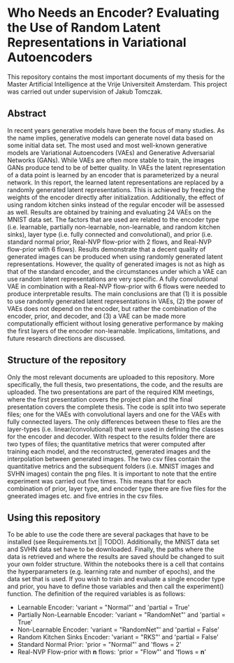 # Who Needs an Encoder? Evaluating the Use of Random Latent Representations in Variational Autoencoders

This repository contains the most important documents of my thesis for the Master Artificial Intelligence at the Vrije Universiteit Amsterdam. This project was carried out under supervision of Jakub Tomczak.

## Abstract
In recent years generative models have been the focus of many studies. As the name implies, generative models can generate novel data based on some initial data set. The most used and most well-known generative models are Variational Autoencoders (VAEs) and Generative Adversarial Networks (GANs). While VAEs are often more stable to train, the images GANs produce tend to be of better quality. In VAEs the latent representation of a data point is learned by an encoder that is parameterized by a neural network. In this report, the learned latent representations are replaced by a randomly generated latent representations. This is achieved by freezing the weights of the encoder directly after initialization. Additionally, the effect of using random kitchen sinks instead of the regular encoder will be assessed as well. Results are obtained by training and evaluating 24 VAEs on the MNIST data set. The factors that are used are related to the encoder type (i.e. learnable, partially non-learnable, non-learnable, and random kitchen sinks), layer type (i.e. fully connected and convolutional), and prior (i.e. standard normal prior, Real-NVP flow-prior with 2 flows, and Real-NVP flow-prior with 6 flows). Results demonstrate that a decent quality of generated images can be produced when using randomly generated latent representations. However, the quality of generated images is not as high as that of the standard encoder, and the circumstances under which a VAE can use random latent representations are very specific. A fully convolutional VAE in combination with a Real-NVP flow-prior with 6 flows were needed to produce interpretable results. The main conclusions are that (1) it is possible to use randomly generated latent representations in VAEs, (2) the power of VAEs does not depend on the encoder, but rather the combination of the encoder, prior, and decoder, and (3) a VAE can be made more computationally efficient without losing generative performance by making the first layers of the encoder non-learnable. Implications, limitations, and future research directions are discussed.

## Structure of the repository
Only the most relevant documents are uploaded to this repository. More specifically, the full thesis, two presentations, the code, and the results are uploaded. The two presentations are part of the required KIM meetings, where the first presentation covers the project plan and the final presentation covers the complete thesis. The code is split into two seperate files; one for the VAEs with convolutional layers and one for the VAEs with fully connected layers. The only differences between these to files are the layer-types (i.e. linear/convolutional) that were used in defining the classes for the encoder and decoder. With respect to the results folder there are two types of files; the quantitative metrics that werer computed after training each model, and the reconstructed, generated images and the interpolation between generated images. The two csv files contain the quantitative metrics and the subsequent folders (i.e. MNIST images and SVHN images) contain the png files. It is important to note that the entire experiment was carried out five times. This means that for each combination of prior, layer type, and encoder type there are five files for the gneerated images etc. and five entries in the csv files.

## Using this repository
To be able to use the code there are several packages that have to be installed (see Requirements.txt || TODO). Additionally, the MNIST data set and SVHN data set have to be downloaded. Finally, the paths where the data is retrieved and where the results are saved should be changed to suit your own folder structure. Within the notebooks there is a cell that contains the hyperparameters (e.g. learning rate and number of epochs), and the data set that is used. If you wish to train and evaluate a single encoder type and prior, you have to define those variables and then call the experiment() function. The definition of the required variables is as follows:
* Learnable Encoder: 'variant = "Normal"' and 'partial = True'
* Partially Non-Learnable Encoder: 'variant = "RandomNet"' and 'partial = True'
* Non-Learnable Encoder: 'variant = "RandomNet"' and 'partial = False'
* Random Kitchen Sinks Encoder: 'variant = "RKS"' and 'partial = False'
* Standard Normal Prior: 'prior = "Normal"' and 'flows = 2'
* Real-NVP Flow-prior with **n** flows: 'prior = "Flow"' and 'flows = **n**'
